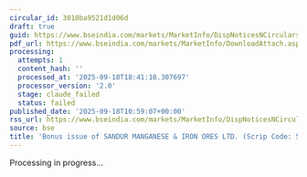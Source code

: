 ```yaml
---
circular_id: 3010ba9521d1d06d
draft: true
guid: https://www.bseindia.com/markets/MarketInfo/DispNoticesNCirculars.aspx?Noticeid={13F1936E-2370-456E-8E51-49FA2038E35C}&noticeno=20250918-20&dt=09/18/2025&icount=20&totcount=63&flag=0
pdf_url: https://www.bseindia.com/markets/MarketInfo/DownloadAttach.aspx?id=20250918-20&attachedId=5fa71ec5-67ac-4911-86de-5e12c7b3fb81
processing:
  attempts: 1
  content_hash: ''
  processed_at: '2025-09-18T18:41:10.307697'
  processor_version: '2.0'
  stage: claude_failed
  status: failed
published_date: '2025-09-18T10:59:07+00:00'
rss_url: https://www.bseindia.com/markets/MarketInfo/DispNoticesNCirculars.aspx?Noticeid={13F1936E-2370-456E-8E51-49FA2038E35C}&noticeno=20250918-20&dt=09/18/2025&icount=20&totcount=63&flag=0
source: bse
title: 'Bonus issue of SANDUR MANGANESE & IRON ORES LTD. (Scrip Code: 504918)'
---
```


Processing in progress...